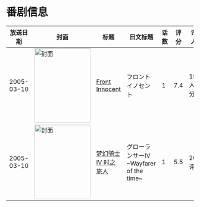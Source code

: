 # 番剧信息

|放送日期|封面|标题|日文标题|话数|评分|评分人数|
|---|---|---|---|---|---|---|
|2005-03-10|<img src="https://bangumi.tv/img/no_icon_subject.png" alt="封面" style="width:150px;height:200px;object-fit:cover;">|[Front Innocent](https://bangumi.tv/subject/3206)|フロントイノセント|1|7.4|1588人评分|
|2005-03-10|<img src="https://lain.bgm.tv/pic/cover/c/b0/c3/37413_e5tyO.jpg" alt="封面" style="width:150px;height:200px;object-fit:cover;">|[梦幻骑士IV 时之旅人](https://bangumi.tv/subject/37413)|グローランサーIV ~Wayfarer of the time~|1|5.5|20人评分|
